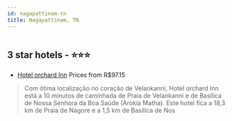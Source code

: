 ```yaml
---
id: nagapattinam-tn
title: Nagapattinam, TN
---
```


<center><img src="https://i.travelapi.com/hotels/68000000/67550000/67543600/67543579/433183d4_z.jpg" alt="" /></center>


##  3 star hotels - ⭐️⭐️⭐️

-    [Hotel orchard Inn](https://www.hurb.com/br/aud/https://www.hurb.com/br/hotels/nagapattinam/hotel-orchard-inn-HT-GSFR?cmp=18055) Prices from R$97.15
   > Com ótima localização no coração de Velankanni, Hotel orchard Inn está a 10 minutos de caminhada de Praia de Velankanni e de Basílica de Nossa Senhora da Boa Saúde (Arokia Matha).  Este hotel fica a 18,3 km de Praia de Nagore e a 1,5 km de Basílica de Nos
